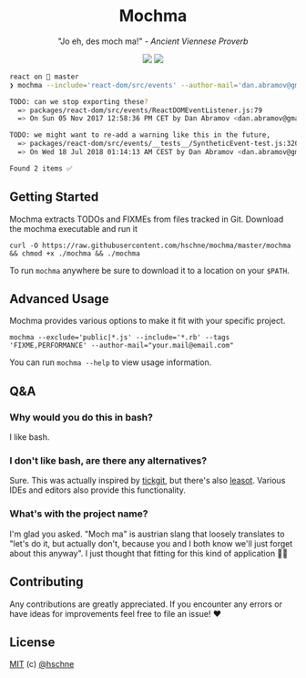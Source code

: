 <h1 align="center">Mochma</h1> 

<p align="center">
  "Jo eh, des moch ma!" <i>- Ancient Viennese Proverb</i>
</p>
</p>
<p align="center">
<a href="https://forthebadge.com"><img src="https://forthebadge.com/images/badges/built-by-developers.svg"></a>
<a href="https://forthebadge.com"><img src="https://forthebadge.com/images/badges/uses-git.svg"></a>
</p>

```bash
react on  master
❯ mochma --include='react-dom/src/events' --author-mail='dan.abramov@gmail.com'

TODO: can we stop exporting these?
  => packages/react-dom/src/events/ReactDOMEventListener.js:79
  => On Sun 05 Nov 2017 12:58:36 PM CET by Dan Abramov <dan.abramov@gmail.com> in 92b7b172cce...

TODO: we might want to re-add a warning like this in the future,
  => packages/react-dom/src/events/__tests__/SyntheticEvent-test.js:320
  => On Wed 18 Jul 2018 01:14:13 AM CEST by Dan Abramov <dan.abramov@gmail.com> in acbb4f93f0...

Found 2 items ✅
```

## Getting Started

Mochma extracts TODOs and FIXMEs from files tracked in Git. Download the mochma executable and run it

```
curl -O https://raw.githubusercontent.com/hschne/mochma/master/mochma && chmod +x ./mochma && ./mochma
```

To run `mochma` anywhere be sure to download it to a location on your `$PATH`.

## Advanced Usage

Mochma provides various options to make it fit with your specific project.

```
mochma --exclude='public|*.js' --include='*.rb' --tags 'FIXME,PERFORMANCE' --author-mail="your.mail@email.com"
```

You can run `mochma --help` to view usage information.

## Q&A

### Why would you do this in bash?

I like bash. 

### I don't like bash, are there any alternatives? 

Sure. This was actually inspired by [tickgit](https://github.com/augmentable-dev/tickgit), but there's also [leasot](https://github.com/pgilad/leasot). Various IDEs and editors also provide this functionality.

### What's with the project name? 

I'm glad you asked. "Moch ma" is austrian slang that loosely translates to "let's do it, but actually don't, because you and I both know we'll just forget about this anyway". I just thought that fitting for this kind of application :man_shrugging: 

## Contributing

Any contributions are greatly appreciated. If you encounter any errors or have ideas for improvements feel free to file an issue! :heart:

## License

[MIT](LICENSE) (c) [@hschne](https://github.com/hschne)
